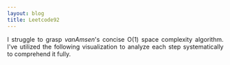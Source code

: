 ```yaml
---
layout: blog
title: Leetcode92
---
```

<p style='text-align: justify;'> I struggle to grasp <em>vanAmsen</em>'s concise O(1) space complexity algorithm. I've utilized the following visualization to analyze each step systematically to comprehend it fully. </p>
<br>

<div>
 <object class="blog_pdf" data="../assets/blog/2024-2-11-leetcode92/Leetcode_92.pdf" type="application/pdf"></object>
</div>